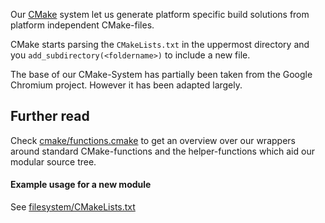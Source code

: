 Our [CMake](https://cmake.org/) system let us generate platform specific build solutions from platform independent CMake-files.

CMake starts parsing the `CMakeLists.txt` in the uppermost directory and you `add_subdirectory(<foldername>)` to include a new file.

The base of our CMake-System has partially been taken from the Google Chromium project.
However it has been adapted largely.

## Further read

Check [cmake/functions.cmake](https://github.com/inexorgame/inexor-core/blob/master/cmake/functions.cmake) to get an overview over our wrappers around standard CMake-functions and the helper-functions which aid our modular source tree.

#### Example usage for a new module

See [filesystem/CMakeLists.txt](https://github.com/inexorgame/inexor-core/blob/master/inexor/filesystem/CMakeLists.txt)